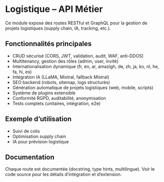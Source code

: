 # Logistique – API Métier

Ce module expose des routes RESTful et GraphQL pour la gestion de projets logistiques (supply chain, IA, tracking, etc.).

## Fonctionnalités principales
- CRUD sécurisé (CORS, JWT, validation, audit, WAF, anti-DDOS)
- Multitenancy, gestion des rôles (admin, user, invité)
- Internationalisation dynamique (fr, en, ar, amazigh, de, zh, ja, ko, nl, he, fa, hi, es)
- Intégration IA (LLaMA, Mixtral, fallback Mistral)
- SEO backend (robots, sitemap, logs structurés)
- Génération automatique de projets logistiques (web, mobile, scripts)
- Système de plugins extensible
- Conformité RGPD, auditabilité, anonymisation
- Tests complets (unitaires, intégration, e2e)

## Exemple d’utilisation
- Suivi de colis
- Optimisation supply chain
- IA pour prévision logistique

## Documentation
Chaque route est documentée (docstring, type hints, multilingue). Voir le code source pour les détails d’intégration et d’extension.
